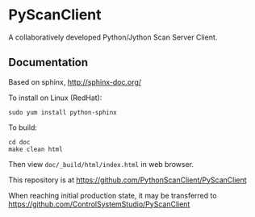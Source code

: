 PyScanClient
============
A collaboratively developed Python/Jython Scan Server Client.

Documentation
-------------

Based on sphinx, http://sphinx-doc.org/

To install on Linux (RedHat):
    
    sudo yum install python-sphinx

To build:

    cd doc
    make clean html

Then view `doc/_build/html/index.html` in web browser.


This repository is at https://github.com/PythonScanClient/PyScanClient

When reaching initial production state, it may be transferred to https://github.com/ControlSystemStudio/PyScanClient
